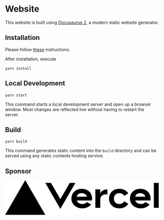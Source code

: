 # Website

This website is built using [Docusaurus 2](https://v2.docusaurus.io/), a modern static website generator.

## Installation

Please follow [these](https://yarnpkg.com/lang/en/docs/install/) instructions. 

After installation, execute

```console
yarn install
```

## Local Development

```console
yarn start
```

This command starts a local development server and open up a browser window. Most changes are reflected live without having to restart the server.

## Build

```console
yarn build
```

This command generates static content into the `build` directory and can be served using any static contents hosting service.

## Sponsor

<a href="https://vercel.com?utm_source=aos-dev&utm_campaign=oss">
    <img src="./static/img/vercel_logo_dark.svg">
</a>
